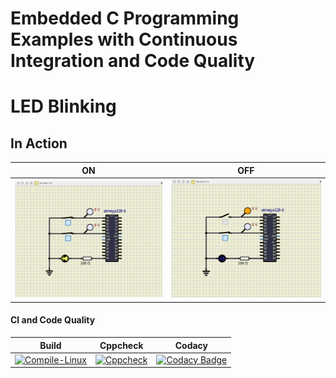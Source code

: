 # Embedded C Programming Examples with Continuous Integration and Code Quality
# LED Blinking 

## In Action

|ON|OFF|
|:--:|:--:|
|![ON](simulation/ON.png)|![OFF](simulation/OFF.png)|
#### CI and Code Quality

|Build|Cppcheck|Codacy|
|:--:|:--:|:--:|
|[![Compile-Linux](https://github.com/Bharathgopal/Emb-C/actions/workflows/Compile.yml/badge.svg)](https://github.com/Bharathgopal/Emb-C/actions/workflows/Compile.yml)|[![Cppcheck](https://github.com/indiya77/embedded_c/actions/workflows/CodeQuality.yml/badge.svg)](https://github.com/indiya77/embedded_c/actions/workflows/CodeQuality.yml)|[![Codacy Badge](https://app.codacy.com/project/badge/Grade/f7edf1cc717e4974b850853e1d3b4081)](https://www.codacy.com/gh/indiya77/embedded_c/dashboard?utm_source=github.com&amp;utm_medium=referral&amp;utm_content=indiya77/embedded_c&amp;utm_campaign=Badge_Grade)

